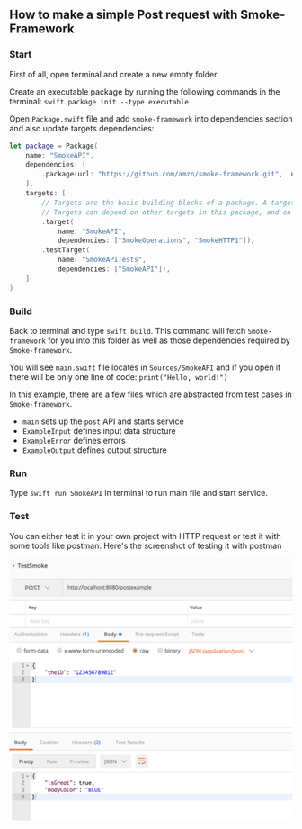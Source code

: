 ## How to make a simple Post request with Smoke-Framework

### Start
First of all, open terminal and create a new empty folder.

Create an executable package by running the following commands in the terminal:
`swift package init --type executable`

Open `Package.swift` file and add `smoke-framework` into dependencies section and also update targets dependencies:

```swift
let package = Package(
    name: "SmokeAPI",
    dependencies: [
        .package(url: "https://github.com/amzn/smoke-framework.git", .upToNextMajor(from: "0.6.0"))
    ],
    targets: [
        // Targets are the basic building blocks of a package. A target can define a module or a test suite.
        // Targets can depend on other targets in this package, and on products in packages which this package depends on.
        .target(
            name: "SmokeAPI",
            dependencies: ["SmokeOperations", "SmokeHTTP1"]),
        .testTarget(
            name: "SmokeAPITests",
            dependencies: ["SmokeAPI"]),
    ]
)
```

### Build

Back to terminal and type `swift build`. This command will fetch `Smoke-framework` for you into this folder as well as those dependencies required by `Smoke-framework`. 

You will see `main.swift` file locates in `Sources/SmokeAPI` and if you open it there will be only one line of code:  `print("Hello, world!")`

In this example, there are a few files which are abstracted from test cases in `Smoke-framework`.

* `main` sets up the `post` API and starts service 
* `ExampleInput` defines input data structure
* `ExampleError` defines errors 
* `ExampleOutput` defines output structure

### Run

Type `swift run SmokeAPI` in terminal to run main file and start service.

### Test

You can either test it in your own project with HTTP request or test it with some tools like postman.
Here's the screenshot of testing it with postman


![Postman test result](https://raw.githubusercontent.com/alexliubj/smoke-framework/Example/Example/TestResult.png)

